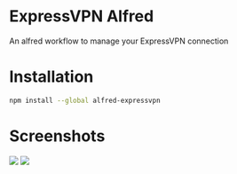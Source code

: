 # ExpressVPN Alfred
An alfred workflow to manage your ExpressVPN connection

# Installation
```sh
npm install --global alfred-expressvpn
```

# Screenshots
![](https://i.imgur.com/6mrlw1p.png)
![](https://i.imgur.com/3ZUZSjB.png)